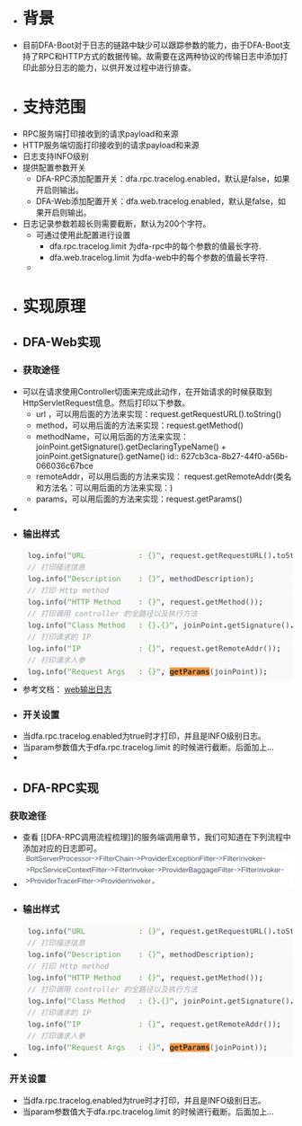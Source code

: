 - # 背景
- 目前DFA-Boot对于日志的链路中缺少可以跟踪参数的能力，由于DFA-Boot支持了RPC和HTTP方式的数据传输。故需要在这两种协议的传输日志中添加打印此部分日志的能力，以供开发过程中进行排查。
- # 支持范围
- RPC服务端打印接收到的请求payload和来源
- HTTP服务端切面打印接收到的请求payload和来源
- 日志支持INFO级别
- 提供配置参数开关
	- DFA-RPC添加配置开关：dfa.rpc.tracelog.enabled，默认是false，如果开启则输出。
	- DFA-Web添加配置开关：dfa.web.tracelog.enabled，默认是false，如果开启则输出。
- 日志记录参数若超长则需要截断，默认为200个字符。
	- 可通过使用此配置进行设置
		- dfa.rpc.tracelog.limit 为dfa-rpc中的每个参数的值最长字符.
		- dfa.web.tracelog.limit 为dfa-web中的每个参数的值最长字符.
	-
- # 实现原理
- ## DFA-Web实现
- ### 获取途径
- 可以在请求使用Controller切面来完成此动作，在开始请求的时候获取到HttpServletRequest信息。然后打印以下参数。
	- url ，可以用后面的方法来实现：request.getRequestURL().toString()
	- method，可以用后面的方法来实现：request.getMethod()
	- methodName，可以用后面的方法来实现：joinPoint.getSignature().getDeclaringTypeName() + joinPoint.getSignature().getName()
	  id:: 627cb3ca-8b27-44f0-a56b-066036c67bce
	- remoteAddr，可以用后面的方法来实现：  request.getRemoteAddr(类名和方法名：可以用后面的方法来实现：)
	- params，可以用后面的方法来实现：request.getParams()
-
- ### 输出样式
- ![image.png](../assets/image_1652340458464_0.png)
- 参考文档： [web输出日志](https://blog.csdn.net/HuHao_CSDN/article/details/105048588)
- ### 开关设置
- 当dfa.rpc.tracelog.enabled为true时才打印，并且是INFO级别日志。
- 当param参数值大于dfa.rpc.tracelog.limit 的时候进行截断。后面加上...
-
- ## DFA-RPC实现
### 获取途径
- 查看 [[DFA-RPC调用流程梳理]]的服务端调用章节，我们可知道在下列流程中添加对应的日志即可。
- ![image.png](../assets/image_1652342554215_0.png)
- ### 输出样式
- ![image.png](../assets/image_1652340458464_0.png)
### 开关设置
- 当dfa.rpc.tracelog.enabled为true时才打印，并且是INFO级别日志。
- 当param参数值大于dfa.rpc.tracelog.limit 的时候进行截断。后面加上...
